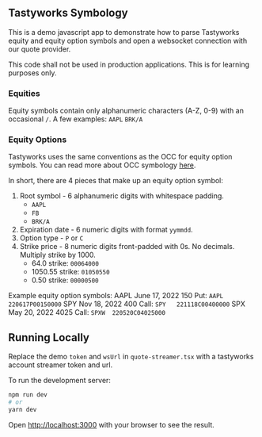## Tastyworks Symbology
This is a demo javascript app to demonstrate how to parse Tastyworks equity and equity option symbols and open a websocket connection with our quote provider.

This code shall not be used in production applications. This is for learning purposes only.

### Equities
Equity symbols contain only alphanumeric characters (A-Z, 0-9) with an occasional `/`. A few examples:
`AAPL`
`BRK/A`

### Equity Options
Tastyworks uses the same conventions as the OCC for equity option symbols. You can read more about OCC symbology [here](https://en.wikipedia.org/wiki/Option_symbol).

In short, there are 4 pieces that make up an equity option symbol:
1. Root symbol - 6 alphanumeric digits with whitespace padding.
    - <code>AAPL&nbsp;&nbsp;</code>
    - <code>FB&nbsp;&nbsp;&nbsp;&nbsp;</code>
    - <code>BRK/A&nbsp;</code>
2. Expiration date - 6 numeric digits with format `yymmdd`.
3. Option type - `P` or `C`
4. Strike price - 8 numeric digits front-padded with 0s. No decimals. Multiply strike by 1000.
    - 64.0 strike: `00064000`
    - 1050.55 strike: `01050550`
    - 0.50 strike: `00000500`

Example equity option symbols:
AAPL June 17, 2022 150 Put: `AAPL  220617P00150000`
SPY Nov 18, 2022 400 Call: `SPY   221118C00400000`
SPX May 20, 2022 4025 Call: `SPXW  220520C04025000`

## Running Locally

Replace the demo `token` and `wsUrl` in `quote-streamer.tsx` with a tastyworks account streamer token and url.

To run the development server:

```bash
npm run dev
# or
yarn dev
```

Open [http://localhost:3000](http://localhost:3000) with your browser to see the result.